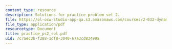 ```yaml
---
content_type: resource
description: Solutions for practice problem set 2.
file: https://ol-ocw-studio-app-qa.s3.amazonaws.com/courses/2-032-dynamics-fall-2004/7c7aec3bf2881df8304067a3cd83499a_practice_ps2_sol.pdf
file_type: application/pdf
resourcetype: Document
title: practice_ps2_sol.pdf
uid: 7c7aec3b-f288-1df8-3040-67a3cd83499a
---
```

